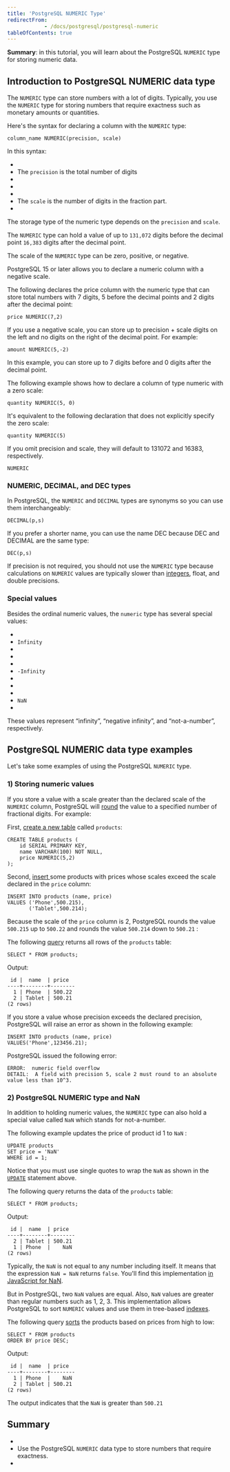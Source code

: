 ```yaml
---
title: 'PostgreSQL NUMERIC Type'
redirectFrom: 
            - /docs/postgresql/postgresql-numeric
tableOfContents: true
---
```



**Summary**: in this tutorial, you will learn about the PostgreSQL `NUMERIC` type for storing numeric data.





## Introduction to PostgreSQL NUMERIC data type





The `NUMERIC` type can store numbers with a lot of digits. Typically, you use the `NUMERIC` type for storing numbers that require exactness such as monetary amounts or quantities.





Here's the syntax for declaring a column with the `NUMERIC` type:





```
column_name NUMERIC(precision, scale)
```





In this syntax:





- 
- The `precision` is the total number of digits
- 
-
- 
- The `scale` is the number of digits in the fraction part.
- 





The storage type of the numeric type depends on the `precision` and `scale`.





The `NUMERIC` type can hold a value of up to `131,072` digits before the decimal point `16,383` digits after the decimal point.





The scale of the `NUMERIC` type can be zero, positive, or negative.





PostgreSQL 15 or later allows you to declare a numeric column with a negative scale.





The following declares the price column with the numeric type that can store total numbers with 7 digits, 5 before the decimal points and 2 digits after the decimal point:





```
price NUMERIC(7,2)
```





If you use a negative scale, you can store up to precision + scale digits on the left and no digits on the right of the decimal point. For example:





```
amount NUMERIC(5,-2)
```





In this example, you can store up to 7 digits before and 0 digits after the decimal point.





The following example shows how to declare a column of type numeric with a zero scale:





```
quantity NUMERIC(5, 0)
```





It's equivalent to the following declaration that does not explicitly specify the zero scale:





```
quantity NUMERIC(5)
```





If you omit precision and scale, they will default to 131072 and 16383, respectively.





```
NUMERIC
```





### NUMERIC, DECIMAL, and DEC types





In PostgreSQL, the `NUMERIC` and `DECIMAL` types are synonyms so you can use them interchangeably:





```
DECIMAL(p,s)
```





If you prefer a shorter name, you can use the name DEC because DEC and DECIMAL are the same type:





```
DEC(p,s)
```





If precision is not required, you should not use the `NUMERIC` type because calculations on `NUMERIC` values are typically slower than [integers](/docs/postgresql/postgresql-integer), float, and double precisions.





### Special values





Besides the ordinal numeric values, the `numeric` type has several special values:





- 
- `Infinity`
- 
-
- 
- `-Infinity`
- 
-
- 
- `NaN`
- 





These values represent “infinity”, “negative infinity”, and “not-a-number”, respectively.





## PostgreSQL NUMERIC data type examples





Let's take some examples of using the PostgreSQL `NUMERIC` type.





### 1) Storing numeric values





If you store a value with a scale greater than the declared scale of the `NUMERIC` column, PostgreSQL will [round](/docs/postgresql/postgresql-round) the value to a specified number of fractional digits. For example:





First, [create a new table](/docs/postgresql/postgresql-create-table) called `products`:





```
CREATE TABLE products (
    id SERIAL PRIMARY KEY,
    name VARCHAR(100) NOT NULL,
    price NUMERIC(5,2)
);
```





Second, [insert ](https://www.postgresqltutorial.com/postgresql-python/insert/)some products with prices whose scales exceed the scale declared in the `price` column:





```
INSERT INTO products (name, price)
VALUES ('Phone',500.215),
       ('Tablet',500.214);
```





Because the scale of the `price` column is 2, PostgreSQL rounds the value `500.215` up to `500.22` and rounds the value `500.214` down to `500.21` :





The following [query](/docs/postgresql/postgresql-select) returns all rows of the `products` table:





```
SELECT * FROM products;
```





Output:





```
 id |  name  | price
----+--------+--------
  1 | Phone  | 500.22
  2 | Tablet | 500.21
(2 rows)
```





If you store a value whose precision exceeds the declared precision, PostgreSQL will raise an error as shown in the following example:





```
INSERT INTO products (name, price)
VALUES('Phone',123456.21);
```





PostgreSQL issued the following error:





```
ERROR:  numeric field overflow
DETAIL:  A field with precision 5, scale 2 must round to an absolute value less than 10^3.
```





### 2) PostgreSQL NUMERIC type and NaN





In addition to holding numeric values, the `NUMERIC` type can also hold a special value called `NaN` which stands for not-a-number.





The following example updates the price of product id 1 to `NaN` :





```
UPDATE products
SET price = 'NaN'
WHERE id = 1;
```





Notice that you must use single quotes to wrap the `NaN` as shown in the [`UPDATE`](/docs/postgresql/postgresql-update) statement above.





The following query returns the data of the `products` table:





```
SELECT * FROM products;
```





Output:





```
 id |  name  | price
----+--------+--------
  2 | Tablet | 500.21
  1 | Phone  |    NaN
(2 rows)
```





Typically, the `NaN` is not equal to any number including itself. It means that the expression `NaN = NaN` returns `false`. You'll find this implementation [in JavaScript for ](https://www.javascripttutorial.net/javascript-nan/)[NaN](https://www.javascripttutorial.net/javascript-nan/).





But in PostgreSQL, two `NaN` values are equal. Also, `NaN` values are greater than regular numbers such as 1, 2, 3. This implementation allows PostgreSQL to sort `NUMERIC` values and use them in tree-based [indexes](https://www.postgresqltutorial.com/postgresql-indexes/).





The following query [sorts](/docs/postgresql/postgresql-order-by) the products based on prices from high to low:





```
SELECT * FROM products
ORDER BY price DESC;
```





Output:





```
 id |  name  | price
----+--------+--------
  1 | Phone  |    NaN
  2 | Tablet | 500.21
(2 rows)
```





The output indicates that the `NaN` is greater than `500.21`





## Summary





- 
- Use the PostgreSQL `NUMERIC` data type to store numbers that require exactness.
- 


